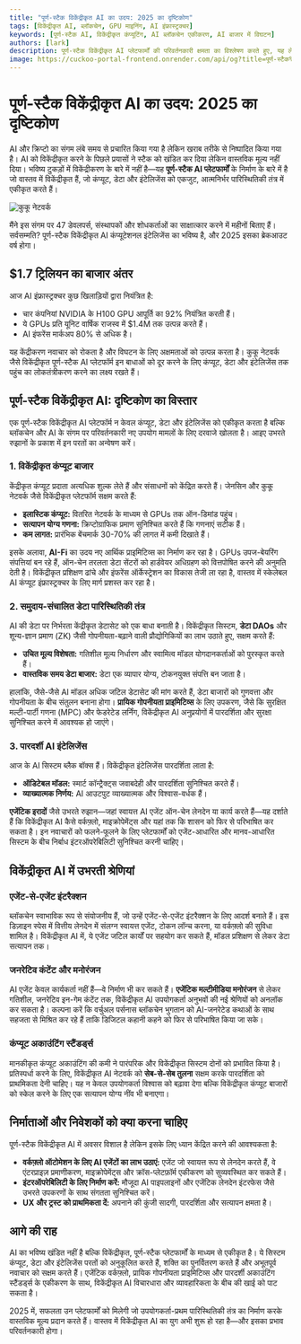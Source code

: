 ```yaml
---
title: "पूर्ण-स्टैक विकेंद्रीकृत AI का उदय: 2025 का दृष्टिकोण"
tags: [विकेंद्रीकृत AI, ब्लॉकचेन, GPU माइनिंग, AI इंफ्रास्ट्रक्चर]
keywords: [पूर्ण-स्टैक AI, विकेंद्रीकृत कंप्यूटिंग, AI ब्लॉकचेन एकीकरण, AI बाजार में विघटन]
authors: [lark]
description: पूर्ण-स्टैक विकेंद्रीकृत AI प्लेटफार्मों की परिवर्तनकारी क्षमता का विश्लेषण करते हुए, यह लेख बताता है कि कैसे कंप्यूट, डेटा और इंटेलिजेंस का एकीकरण केंद्रीकृत AI इंफ्रास्ट्रक्चर को बाधित कर सकता है और 2025 तक AI गणना तक पहुंच का लोकतंत्रीकरण कर सकता है।
image: https://cuckoo-portal-frontend.onrender.com/api/og?title=पूर्ण-स्टैक%20विकेंद्रीकृत%20AI%20का%20उदय%3A%202025%20का%20दृष्टिकोण
---
```


# पूर्ण-स्टैक विकेंद्रीकृत AI का उदय: 2025 का दृष्टिकोण

AI और क्रिप्टो का संगम लंबे समय से प्रचारित किया गया है लेकिन खराब तरीके से निष्पादित किया गया है। AI को विकेंद्रीकृत करने के पिछले प्रयासों ने स्टैक को खंडित कर दिया लेकिन वास्तविक मूल्य नहीं दिया। भविष्य टुकड़ों में विकेंद्रीकरण के बारे में नहीं है—यह **पूर्ण-स्टैक AI प्लेटफार्मों** के निर्माण के बारे में है जो वास्तव में विकेंद्रीकृत हैं, जो कंप्यूट, डेटा और इंटेलिजेंस को एकजुट, आत्मनिर्भर पारिस्थितिकी तंत्र में एकीकृत करते हैं।

![कुकू नेटवर्क](https://cuckoo-portal-frontend.onrender.com/api/og?title=पूर्ण-स्टैक%20विकेंद्रीकृत%20AI%20का%20उदय%3A%202025%20का%20दृष्टिकोण)

मैंने इस संगम पर 47 डेवलपर्स, संस्थापकों और शोधकर्ताओं का साक्षात्कार करने में महीनों बिताए हैं। सर्वसम्मति? पूर्ण-स्टैक विकेंद्रीकृत AI कंप्यूटेशनल इंटेलिजेंस का भविष्य है, और 2025 इसका ब्रेकआउट वर्ष होगा।

## $1.7 ट्रिलियन का बाजार अंतर

आज AI इंफ्रास्ट्रक्चर कुछ खिलाड़ियों द्वारा नियंत्रित है:

- चार कंपनियां NVIDIA के H100 GPU आपूर्ति का 92% नियंत्रित करती हैं।
- ये GPUs प्रति यूनिट वार्षिक राजस्व में $1.4M तक उत्पन्न करते हैं।
- AI इंफरेंस मार्कअप 80% से अधिक है।

यह केंद्रीकरण नवाचार को रोकता है और विघटन के लिए अक्षमताओं को उत्पन्न करता है। कुकू नेटवर्क जैसे विकेंद्रीकृत पूर्ण-स्टैक AI प्लेटफॉर्म इन बाधाओं को दूर करने के लिए कंप्यूट, डेटा और इंटेलिजेंस तक पहुंच का लोकतंत्रीकरण करने का लक्ष्य रखते हैं।

## पूर्ण-स्टैक विकेंद्रीकृत AI: दृष्टिकोण का विस्तार

एक पूर्ण-स्टैक विकेंद्रीकृत AI प्लेटफॉर्म न केवल कंप्यूट, डेटा और इंटेलिजेंस को एकीकृत करता है बल्कि ब्लॉकचेन और AI के संगम पर परिवर्तनकारी नए उपयोग मामलों के लिए दरवाजे खोलता है। आइए उभरते रुझानों के प्रकाश में इन परतों का अन्वेषण करें।

### **1. विकेंद्रीकृत कंप्यूट बाजार**

केंद्रीकृत कंप्यूट प्रदाता अत्यधिक शुल्क लेते हैं और संसाधनों को केंद्रित करते हैं। जेनसिन और कुकू नेटवर्क जैसे विकेंद्रीकृत प्लेटफॉर्म सक्षम करते हैं:

- **इलास्टिक कंप्यूट:** वितरित नेटवर्क के माध्यम से GPUs तक ऑन-डिमांड पहुंच।
- **सत्यापन योग्य गणना:** क्रिप्टोग्राफिक प्रमाण सुनिश्चित करते हैं कि गणनाएं सटीक हैं।
- **कम लागत:** प्रारंभिक बेंचमार्क 30-70% की लागत में कमी दिखाते हैं।

इसके अलावा, **AI-Fi** का उदय नए आर्थिक प्राइमिटिव्स का निर्माण कर रहा है। GPUs उपज-बेयरिंग संपत्तियां बन रहे हैं, ऑन-चेन तरलता डेटा सेंटरों को हार्डवेयर अधिग्रहण को वित्तपोषित करने की अनुमति देती है। विकेंद्रीकृत प्रशिक्षण ढांचे और इंफरेंस ऑर्केस्ट्रेशन का विकास तेजी ला रहा है, वास्तव में स्केलेबल AI कंप्यूट इंफ्रास्ट्रक्चर के लिए मार्ग प्रशस्त कर रहा है।

### **2. समुदाय-संचालित डेटा पारिस्थितिकी तंत्र**

AI की डेटा पर निर्भरता केंद्रीकृत डेटासेट को एक बाधा बनाती है। विकेंद्रीकृत सिस्टम, **डेटा DAOs** और शून्य-ज्ञान प्रमाण (ZK) जैसी गोपनीयता-बढ़ाने वाली प्रौद्योगिकियों का लाभ उठाते हुए, सक्षम करते हैं:

- **उचित मूल्य विशेषता:** गतिशील मूल्य निर्धारण और स्वामित्व मॉडल योगदानकर्ताओं को पुरस्कृत करते हैं।
- **वास्तविक समय डेटा बाजार:** डेटा एक व्यापार योग्य, टोकनयुक्त संपत्ति बन जाता है।

हालांकि, जैसे-जैसे AI मॉडल अधिक जटिल डेटासेट की मांग करते हैं, डेटा बाजारों को गुणवत्ता और गोपनीयता के बीच संतुलन बनाना होगा। **प्रायिक गोपनीयता प्राइमिटिव्स** के लिए उपकरण, जैसे कि सुरक्षित मल्टी-पार्टी गणना (MPC) और फेडरेटेड लर्निंग, विकेंद्रीकृत AI अनुप्रयोगों में पारदर्शिता और सुरक्षा सुनिश्चित करने में आवश्यक हो जाएंगे।

### **3. पारदर्शी AI इंटेलिजेंस**

आज के AI सिस्टम ब्लैक बॉक्स हैं। विकेंद्रीकृत इंटेलिजेंस पारदर्शिता लाता है:

- **ऑडिटेबल मॉडल:** स्मार्ट कॉन्ट्रैक्ट्स जवाबदेही और पारदर्शिता सुनिश्चित करते हैं।
- **व्याख्यात्मक निर्णय:** AI आउटपुट व्याख्यात्मक और विश्वास-वर्धक हैं।

**एजेंटिक इरादों** जैसे उभरते रुझान—जहां स्वायत्त AI एजेंट ऑन-चेन लेनदेन या कार्य करते हैं—यह दर्शाते हैं कि विकेंद्रीकृत AI कैसे वर्कफ़्लो, माइक्रोपेमेंट्स और यहां तक कि शासन को फिर से परिभाषित कर सकता है। इन नवाचारों को फलने-फूलने के लिए प्लेटफार्मों को एजेंट-आधारित और मानव-आधारित सिस्टम के बीच निर्बाध इंटरऑपरेबिलिटी सुनिश्चित करनी चाहिए।

## विकेंद्रीकृत AI में उभरती श्रेणियां

### **एजेंट-से-एजेंट इंटरैक्शन**

ब्लॉकचेन स्वाभाविक रूप से संयोजनीय हैं, जो उन्हें एजेंट-से-एजेंट इंटरैक्शन के लिए आदर्श बनाते हैं। इस डिज़ाइन स्पेस में वित्तीय लेनदेन में संलग्न स्वायत्त एजेंट, टोकन लॉन्च करना, या वर्कफ़्लो की सुविधा शामिल है। विकेंद्रीकृत AI में, ये एजेंट जटिल कार्यों पर सहयोग कर सकते हैं, मॉडल प्रशिक्षण से लेकर डेटा सत्यापन तक।

### **जनरेटिव कंटेंट और मनोरंजन**

AI एजेंट केवल कार्यकर्ता नहीं हैं—वे निर्माण भी कर सकते हैं। **एजेंटिक मल्टीमीडिया मनोरंजन** से लेकर गतिशील, जनरेटिव इन-गेम कंटेंट तक, विकेंद्रीकृत AI उपयोगकर्ता अनुभवों की नई श्रेणियों को अनलॉक कर सकता है। कल्पना करें कि वर्चुअल पर्सनास ब्लॉकचेन भुगतान को AI-जनरेटेड कथाओं के साथ सहजता से मिश्रित कर रहे हैं ताकि डिजिटल कहानी कहने को फिर से परिभाषित किया जा सके।

### **कंप्यूट अकाउंटिंग स्टैंडर्ड्स**

मानकीकृत कंप्यूट अकाउंटिंग की कमी ने पारंपरिक और विकेंद्रीकृत सिस्टम दोनों को प्रभावित किया है। प्रतिस्पर्धा करने के लिए, विकेंद्रीकृत AI नेटवर्क को **सेब-से-सेब तुलना** सक्षम करके पारदर्शिता को प्राथमिकता देनी चाहिए। यह न केवल उपयोगकर्ता विश्वास को बढ़ावा देगा बल्कि विकेंद्रीकृत कंप्यूट बाजारों को स्केल करने के लिए एक सत्यापन योग्य नींव भी बनाएगा।

## निर्माताओं और निवेशकों को क्या करना चाहिए

पूर्ण-स्टैक विकेंद्रीकृत AI में अवसर विशाल है लेकिन इसके लिए ध्यान केंद्रित करने की आवश्यकता है:

- **वर्कफ़्लो ऑटोमेशन के लिए AI एजेंटों का लाभ उठाएं:** एजेंट जो स्वायत्त रूप से लेनदेन करते हैं, वे एंटरप्राइज़ प्रमाणीकरण, माइक्रोपेमेंट्स और क्रॉस-प्लेटफ़ॉर्म एकीकरण को सुव्यवस्थित कर सकते हैं।
- **इंटरऑपरेबिलिटी के लिए निर्माण करें:** मौजूदा AI पाइपलाइनों और एजेंटिक लेनदेन इंटरफेस जैसे उभरते उपकरणों के साथ संगतता सुनिश्चित करें।
- **UX और ट्रस्ट को प्राथमिकता दें:** अपनाने की कुंजी सादगी, पारदर्शिता और सत्यापन क्षमता है।

## आगे की राह

AI का भविष्य खंडित नहीं है बल्कि विकेंद्रीकृत, पूर्ण-स्टैक प्लेटफार्मों के माध्यम से एकीकृत है। ये सिस्टम कंप्यूट, डेटा और इंटेलिजेंस परतों को अनुकूलित करते हैं, शक्ति का पुनर्वितरण करते हैं और अभूतपूर्व नवाचार को सक्षम करते हैं। एजेंटिक वर्कफ़्लो, प्रायिक गोपनीयता प्राइमिटिव्स और पारदर्शी अकाउंटिंग स्टैंडर्ड्स के एकीकरण के साथ, विकेंद्रीकृत AI विचारधारा और व्यावहारिकता के बीच की खाई को पाट सकता है।

2025 में, सफलता उन प्लेटफार्मों को मिलेगी जो उपयोगकर्ता-प्रथम पारिस्थितिकी तंत्र का निर्माण करके वास्तविक मूल्य प्रदान करते हैं। वास्तव में विकेंद्रीकृत AI का युग अभी शुरू हो रहा है—और इसका प्रभाव परिवर्तनकारी होगा।
